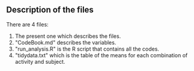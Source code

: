 Description of the files
------------------------

There are 4 files:
1. The present one which describes the files.
2. "CodeBook.md" describes the variables.
3. "run_analysis.R" is the R script that contains all the codes.
4. "tidydata.txt" which is the table of the means for each combination of activity and subject.